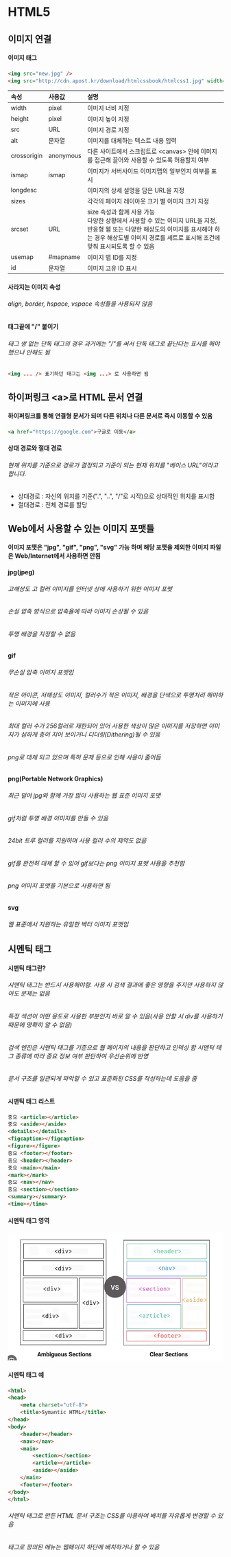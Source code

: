 # HTML5
## 이미지 연결
#### 이미지 태그<img>
```html
<img src="new.jpg" />
<img src="http://cdn.apost.kr/download/htmlcssbook/htmlcss1.jpg" width="360" height="200">
```
속성 | 사용값 | 설명
:--- |:----|:---------------------------------------
width|pixel|이미지 너비 지정
height|pixel|이미지 높이 지정
src|URL|이미지 경로 지정
alt|문자열|이미지를 대체하는 텍스트 내용 입력
crossorigin|anonymous|다른 사이트에서 스크립트로 <canvas\> 안에 이미지를 접근해 끌어와 사용할 수 있도록 허용할지 여부
ismap|ismap|이미지가 서버사이드 이미지맵의 일부인지 여부를 표시
longdesc| |이미지의 상세 설명을 담은 URL을 지정
sizes| |각각의 페이지 레이아웃 크기 별 이미지 크기 지정
srcset|URL|size 속성과 함께 사용 가능<br>다양한 상황에서 사용할 수 있는 이미지 URL을 지정, 반응형 웹 또는 다양한 해상도의 이미지를 표시해야 하는 경우 해상도별 이미지 경로를 세트로 표시해 조건에 맞춰 표시되도록 할 수 있음
usemap|#mapname|이미지 맵 ID를 지정
id|문자열|이미지 고유 ID 표시

#### 사라지는 이미지 속성
###### align, border, hspace, vspace 속성들을 사용되지 않음

#### 태그끝에 "/" 붙이기
###### 태그 쌍 없는 단독 태그의 경우 과거에는 "/"를 써서 단독 태그로 끝난다는 표시를 해야했으나 안해도 됨
```html
<img ... /> 표기하던 태그는 <img ...> 로 사용하면 됨
```

## 하이퍼링크 \<a>로 HTML 문서 연결
#### 하이퍼링크를 통해 연결형 문서가 되며 다른 위치나 다른 문서로 즉시 이동할 수 있음
```html
<a href="https://google.com">구글로 이동</a>
```
#### 상대 경로와 절대 경로
###### 현재 위치를 기준으로 경로가 결정되고 기준이 되는 현재 위치를 "베이스 URL"이라고 합니다.
* 상대경로 : 자신의 위치를 기준(".", "..", "/"로 시작)으로 상대적인 위치를 표시함
* 절대경로 : 전체 경로를 할당

## Web에서 사용할 수 있는 이미지 포맷들
#### 이미지 포맷은 "jpg", "gif", "png", "svg" 가능 하며 해당 포맷을 제외한 이미지 파일은 Web/Internet에서 사용하면 안됨

#### jpg(jpeg)
###### 고해상도 고 컬러 이미지를 인터넷 상에 사용하기 위한 이미지 포맷
###### 손실 압축 방식으로 압축율에 따라 이미지 손상될 수 있음
###### 투명 배경을 지정할 수 없음

#### gif
###### 무손실 압축 이미지 포맷임
###### 작은 아이콘, 저해상도 이미지, 컬러수가 적은 이미지, 배경을 단색으로 투명처리 해야하는 이미지에 사용
###### 최대 컬러 수가 256컬러로 제한되어 있어 사용한 색상이 많은 이미지를 저장하면 이미지가 심하게 층이 지어 보이거니 디더링(Dithering)될 수 있음
###### png로 대체 되고 있으며 특허 문제 등으로 인해 사용이 줄어듬

#### png(Portable Network Graphics)
###### 최근 덜어 jpg와 함께 가장 많이 사용하는 웹 표준 이미지 포맷
###### gif처럼 투명 배경 이미지를 만들 수 있음 
###### 24bit 트루 컬러를 지원하며 사용 컬러 수의 제약도 없음
###### gif를 완전히 대체 할 수 있어 gif보다는 png 이미지 포맷 사용을 추천함
###### png 이미지 포맷을 기본으로 사용하면 됨

#### svg
###### 웹 표준에서 지원하는 유일한 벡터 이미지 포맷임

## 시멘틱 태그
#### 시맨틱 태그란?
###### 시맨틱 태그는 반드시 사용해야함. 사용 시 검색 결과에 좋은 영향을 주지만 사용하지 않아도 문제는 없음
###### 특정 섹션이 어떤 용도로 사용한 부분인지 바로 알 수 있음(사용 안할 시 div를 사용하기 때문에 명확히 알 수 없음)
###### 검색 엔진은 시맨틱 태그를 기준으로 웹 페이지의 내용을 판단하고 인덱싱 함 시멘틱 태그 종류에 따라 중요 정보 여부 판단하여 우선순위에 반영
###### 문서 구조를 일관되게 파악할 수 있고 표준화된 CSS를 작성하는데 도움을 줌

#### 시맨틱 태그 리스트
```html
중요 <article></article>
중요 <aside></aside>
<details></details>
<figcaption></figcaption>
<figure></figure>
중요 <footer></footer>
중요 <header></header>
중요 <main></main>
<mark></mark>
중요 <nav></nav>
중요 <section></section>
<summary></summary>
<time></time>
```

#### 시멘틱 태그 영역
![img.png](../img/img.png)

#### 시멘틱 태그 예
```html
<html>
<head>
    <meta charset="utf-8">
    <title>Symantic HTML</title>    
</head>
<body>
    <header></header>
    <nav></nav>
    <main>
        <section></section>
        <article></article>
        <aside></aside>
    </main>
    <footer></footer>
</body>
</html>
```

###### 시멘틱 태그로 만든 HTML 문서 구조는 CSS를 이용하여 배치를 자유롭게 변경할 수 있음
###### <nav> 태그로 정의된 메뉴는 웹페이지 하단에 배치하거나 할 수 있음